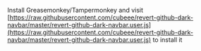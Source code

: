 Install Greasemonkey/Tampermonkey and visit [https://raw.githubusercontent.com/cubeee/revert-github-dark-navbar/master/revert-github-dark-navbar.user.js](https://raw.githubusercontent.com/cubeee/revert-github-dark-navbar/master/revert-github-dark-navbar.user.js) to install it